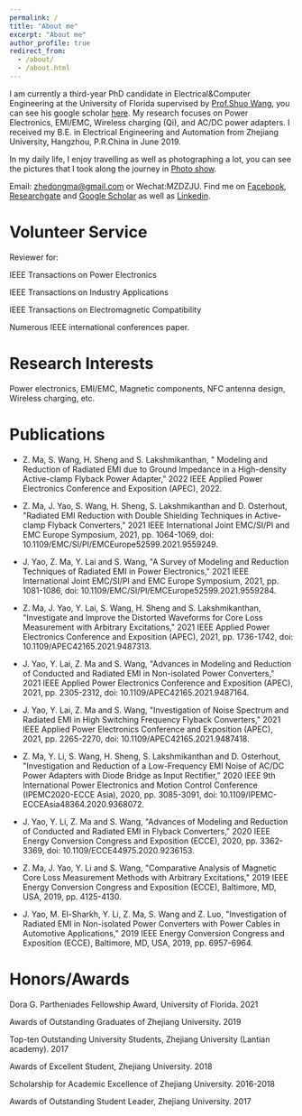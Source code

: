 ```yaml
---
permalink: /
title: "About me"
excerpt: "About me"
author_profile: true
redirect_from: 
  - /about/
  - /about.html
---
```


I am currently a third-year PhD candidate in Electrical&Computer Engineering at the University of Florida supervised by [Prof.Shuo Wang](https://peeprlgator.github.io/Shuo.Wang/index.html), you can see his google scholar [here](https://scholar.google.com/citations?user=zvZUp70AAAAJ&hl=zh-CN). My research focuses on Power Electronics, EMI/EMC, Wireless charging (Qi), and AC/DC power adapters. I received my B.E. in Electrical Engineering and Automation from Zhejiang University, Hangzhou, P.R.China in June 2019. 

In my daily life, I enjoy travelling as well as photographing a lot, you can see the pictures that I took along the journey in [Photo show](https://zhedongma.github.io/portfolio/).

Email: zhedongma@gmail.com or Wechat:MZDZJU. Find me on [Facebook](https://www.facebook.com/profile.php?id=100024571883628), [Researchgate](https://www.researchgate.net/profile/Zhedong_Ma2) and [Google Scholar](https://scholar.google.com/citations?user=XkmTpQIAAAAJ&hl=en) as well as [Linkedin](http://linkedin.com/in/zhedong-ma-5a9988164).

Volunteer Service
======
Reviewer for: 

IEEE Transactions on Power Electronics

IEEE Transactions on Industry Applications

IEEE Transactions on Electromagnetic Compatibility

Numerous IEEE international conferences paper.

Research Interests
======
Power electronics, EMI/EMC, Magnetic components, NFC antenna design, Wireless charging, etc.

Publications
======
* Z. Ma, S. Wang, H. Sheng and S. Lakshmikanthan, " Modeling and Reduction of Radiated EMI due to Ground Impedance in a High-density Active-clamp Flyback Power Adapter," 2022 IEEE Applied Power Electronics Conference and Exposition (APEC), 2022.

* Z. Ma, J. Yao, S. Wang, H. Sheng, S. Lakshmikanthan and D. Osterhout, "Radiated EMI Reduction with Double Shielding Techniques in Active-clamp Flyback Converters," 2021 IEEE International Joint EMC/SI/PI and EMC Europe Symposium, 2021, pp. 1064-1069, doi: 10.1109/EMC/SI/PI/EMCEurope52599.2021.9559249.

* J. Yao, Z. Ma, Y. Lai and S. Wang, "A Survey of Modeling and Reduction Techniques of Radiated EMI in Power Electronics," 2021 IEEE International Joint EMC/SI/PI and EMC Europe Symposium, 2021, pp. 1081-1086, doi: 10.1109/EMC/SI/PI/EMCEurope52599.2021.9559284.

* Z. Ma, J. Yao, Y. Lai, S. Wang, H. Sheng and S. Lakshmikanthan, "Investigate and Improve the Distorted Waveforms for Core Loss Measurement with Arbitrary Excitations," 2021 IEEE Applied Power Electronics Conference and Exposition (APEC), 2021, pp. 1736-1742, doi: 10.1109/APEC42165.2021.9487313.

* J. Yao, Y. Lai, Z. Ma and S. Wang, "Advances in Modeling and Reduction of Conducted and Radiated EMI in Non-isolated Power Converters," 2021 IEEE Applied Power Electronics Conference and Exposition (APEC), 2021, pp. 2305-2312, doi: 10.1109/APEC42165.2021.9487164.

* J. Yao, Y. Lai, Z. Ma and S. Wang, "Investigation of Noise Spectrum and Radiated EMI in High Switching Frequency Flyback Converters," 2021 IEEE Applied Power Electronics Conference and Exposition (APEC), 2021, pp. 2265-2270, doi: 10.1109/APEC42165.2021.9487418.

* Z. Ma, Y. Li, S. Wang, H. Sheng, S. Lakshmikanthan and D. Osterhout, "Investigation and Reduction of a Low-Frequency EMI Noise of AC/DC Power Adapters with Diode Bridge as Input Rectifier," 2020 IEEE 9th International Power Electronics and Motion Control Conference (IPEMC2020-ECCE Asia), 2020, pp. 3085-3091, doi: 10.1109/IPEMC-ECCEAsia48364.2020.9368072.

* J. Yao, Y. Li, Z. Ma and S. Wang, "Advances of Modeling and Reduction of Conducted and Radiated EMI in Flyback Converters," 2020 IEEE Energy Conversion Congress and Exposition (ECCE), 2020, pp. 3362-3369, doi: 10.1109/ECCE44975.2020.9236153.

* Z. Ma, J. Yao, Y. Li and S. Wang, "Comparative Analysis of Magnetic Core Loss Measurement Methods with Arbitrary Excitations," 2019 IEEE Energy Conversion Congress and Exposition (ECCE), Baltimore, MD, USA, 2019, pp. 4125-4130.

* J. Yao, M. El-Sharkh, Y. Li, Z. Ma, S. Wang and Z. Luo, "Investigation of Radiated EMI in Non-isolated Power Converters with Power Cables in Automotive Applications," 2019 IEEE Energy Conversion Congress and Exposition (ECCE), Baltimore, MD, USA, 2019, pp. 6957-6964.

Honors/Awards
======
Dora G. Partheniades Fellowship Award, University of Florida. 2021

Awards of Outstanding Graduates of Zhejiang University. 2019

Top-ten Outstanding University Students, Zhejiang University (Lantian academy). 2017

Awards of Excellent Student, Zhejiang University. 2018

Scholarship for Academic Excellence of Zhejiang University. 2016-2018

Awards of Outstanding Student Leader, Zhejiang University. 2017




